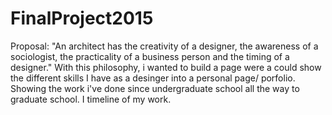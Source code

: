 <h1>FinalProject2015 </h1>

<p1> Proposal: </p1>
<p2>"An architect has the creativity of a designer, the awareness of a sociologist, the practicality of a business person and the timing of a designer." With this philosophy, i wanted to build a page were a could show the different skills I have as a desinger into a personal page/ porfolio. Showing the work i've done since undergraduate school all the way to graduate school. I timeline of my work. </p2>

